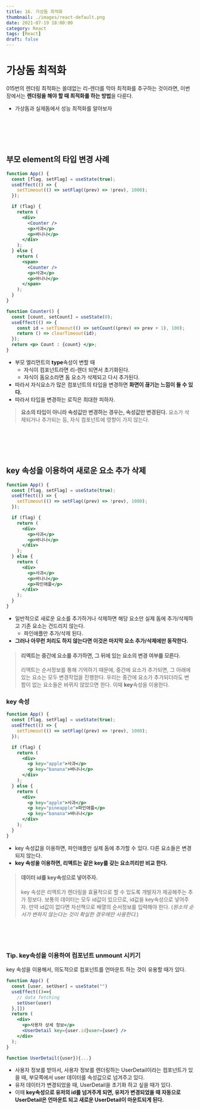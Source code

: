 ```yaml
---
title: 16. 가상돔 최적화
thumbnail: ./images/react-default.png
date: 2021-07-19 18:00:00
category: React
tags: [React]
draft: false
---
```


# 가상돔 최적화

015번의 렌더링 최적화는 쓸데없는 리-렌더를 막아 최적화를 추구하는 것이라면, 이번 장에서는 **렌더링을 해야 할 때 최적화를 하는 방법**을 다룬다.

- 가상돔과 실제돔에서 성능 최적화를 알아보자

<br>
<br>
<br>
<br>

## 부모 element의 타입 변경 사례

```jsx
function App() {
  const [flag, setFlag] = useState(true);
  useEffect(() => {
    setTimeout(() => setFlag((prev) => !prev), 1000);
  });

  if (flag) {
    return (
      <div>
        <Counter />
        <p>사과</p>
        <p>바나나</p>
      </div>
    );
  } else {
    return (
      <span>
        <Counter />
        <p>사과</p>
        <p>바나나</p>
      </span>
    );
  }
}

function Counter() {
  const [count, setCount] = useState(0);
  useEffect(() => {
    const id = setTimeout(() => setCount((prev) => prev + 1), 100);
    return () => clearTimeout(id);
  });
  return <p> Count : {count} </p>;
}
```

- 부모 엘리먼트의 **type**속성이 변할 때
  - 자식이 컴포넌트라면 리-렌더 되면서 초기화된다.
  - 자식이 돔요소라면 돔 요소가 삭제되고 다시 추가된다.
- 따라서 자식요소가 많은 컴포넌트의 타입을 변경하면 **화면이 끊기는 느낌이 들 수 있다.**
- 따라서 타입을 변경하는 로직은 최대한 피하자.

> **요소의 타입이 아니라 속성값만 변경하는 경우는, 속성값만 변경된다.**
> 요소가 삭제되거나 추가되는 등, 자식 컴포넌트에 영향이 가지 않는다.

<br>
<br>
<br>
<br>

## key 속성을 이용하여 새로운 요소 추가 삭제

```jsx
function App() {
  const [flag, setFlag] = useState(true);
  useEffect(() => {
    setTimeout(() => setFlag((prev) => !prev), 1000);
  });

  if (flag) {
    return (
      <div>
        <p>사과</p>
        <p>바나나</p>
      </div>
    );
  } else {
    return (
      <div>
        <p>사과</p>
        <p>바나나</p>
        <p>파인애플</p>
      </div>
    );
  }
}
```

- 일반적으로 새로운 요소를 추가하거나 삭제하면 해당 요소만 실제 돔에 추가/삭제하고 기존 요소는 건드리지 않는다.
  - 파인애플만 추가/삭제 된다.
- **그러나 아무런 처리도 하지 않는다면 이것은 마지막 요소 추가/삭제에만 동작한다.**

> #### 리액트는 중간에 요소를 추가하면, 그 뒤에 있는 요소의 변경 여부를 모른다.
>
> 리액트는 순서정보를 통해 기억하기 때문에, 중간에 요소가 추가되면, 그 아래에 있는 요소는 모두 변경작업을 진행한다.
> 우리는 중간에 요소가 추가되더라도 변함이 없는 요소들은 바뀌지 않았으면 한다. 이때 **key**속성을 이용한다.

### key 속성

```jsx
function App() {
  const [flag, setFlag] = useState(true);
  useEffect(() => {
    setTimeout(() => setFlag((prev) => !prev), 1000);
  });

  if (flag) {
    return (
      <div>
        <p key="apple">사과</p>
        <p key="banana">바나나</p>
      </div>
    );
  } else {
    return (
      <div>
        <p key="apple">사과</p>
        <p key="pineapple">파인애플</p>
        <p key="banana">바나나</p>
      </div>
    );
  }
}
```

- key 속성값을 이용하면, 파인애플만 실제 돔에 추가할 수 있다. 다른 요소들은 변경되지 않는다.
- **key 속성을 이용하면, 리액트는 같은 key를 갖는 요소끼리만 비교 한다.**

> #### 데이터 id를 key속성으로 넣어주자.
>
> key 속성은 리액트가 렌더링을 효율적으로 할 수 있도록 개발자가 제공해주는 추가 정보다.
> 보통의 데이터는 모두 id값이 있으므로, id값을 key속성으로 넣어주자.
> 만약 id값이 없다면 차선책으로 배열의 순서정보를 입력해야 한다. (_원소의 순서가 변하지 않는다는 것이 확실한 경우에만 사용한다._)

<br>
<br>
<br>

### Tip. key속성을 이용하여 컴포넌트 unmount 시키기

key 속성을 이용해서, 의도적으로 컴포넌트를 언마운트 하는 것이 유용할 때가 있다.

```jsx
function App() {
  const [user, setUser] = useState("")
  useEffect(()=>{
    // data fetching
    setUser(user)
  },[])
  return (
    <div>
      <p>사용자 상세 정보</p>
      <UserDetail key={user.id}user={user} />
    </div>
  );
}

function UserDetail({user}){...}
```

- 사용자 정보를 받아서, 사용자 정보를 렌더링하는 UserDetail이라는 컴포넌트가 있을 때, 부모쪽에서 user 데이터를 속성값으로 넘겨주고 있다.
- 유저 데이터가 변경되었을 때, UserDetail을 초기화 하고 싶을 때가 있다.
- 이때 **key속성으로 유저의 id를 넘겨주게 되면, 유저가 변경되었을 때 자동으로 UserDetail은 언마운트 되고 새로운 UserDetail이 마운트되게 된다.**
